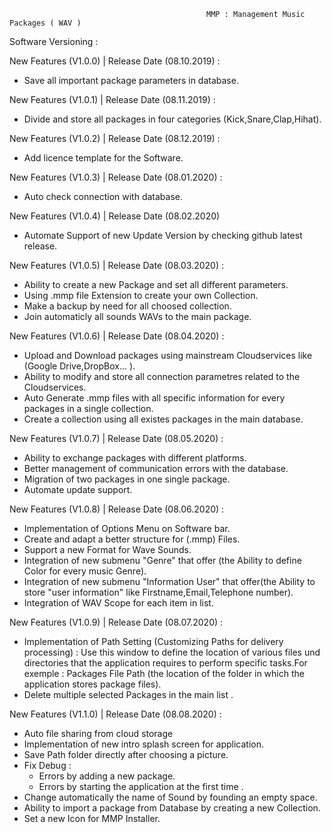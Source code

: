                                                 MMP : Management Music Packages ( WAV )

Software Versioning :

New Features (V1.0.0) | Release Date (08.10.2019) :

- Save all important package parameters in database.

New Features (V1.0.1) | Release Date (08.11.2019) :

- Divide and store all packages in four categories (Kick,Snare,Clap,Hihat). 

New Features (V1.0.2) | Release Date (08.12.2019) :
- Add licence template for the Software.

New Features (V1.0.3) | Release Date (08.01.2020) :

- Auto check connection with database.

New Features (V1.0.4) | Release Date (08.02.2020)
- Automate Support of new Update Version by checking github latest release.
 
New Features (V1.0.5) | Release Date (08.03.2020) :

- Ability to create a new Package and set all different parameters.
- Using .mmp file  Extension to create your own Collection.
- Make a backup by need for all choosed collection.
- Join automaticly all sounds WAVs to the main package.
 
New Features (V1.0.6) | Release Date (08.04.2020) :

- Upload and Download packages using mainstream Cloudservices like (Google Drive,DropBox... ).
- Ability to modify and store all connection parametres related to the Cloudservices.
- Auto Generate .mmp files with all specific information for every packages in a single collection.
- Create a collection using all existes packages in the main database.

New Features (V1.0.7) | Release Date (08.05.2020) :

- Ability to exchange packages with different platforms.
- Better management of communication errors with the database.
- Migration  of two packages in one single package.
- Automate update support.

New Features (V1.0.8) | Release Date (08.06.2020) :

- Implementation of Options Menu on Software bar.
- Create and adapt a better structure for (.mmp) Files.
- Support a new Format for Wave Sounds.
- Integration of new submenu "Genre" that offer (the Ability to define Color for every music Genre).
- Integration of new submenu "Information User" that offer(the Ability to store "user information" like  Firstname,Email,Telephone number).
- Integration of WAV Scope for each item in list.

New Features (V1.0.9) | Release Date (08.07.2020) :

- Implementation of Path Setting (Customizing Paths for delivery processing) : 
Use this window to define the location of various files und directories that the application requires to perform specific tasks.For exemple : Packages File Path (the location of the folder in which the application stores package files).
- Delete multiple selected Packages in the main list .

New Features (V1.1.0) | Release Date (08.08.2020) :
- Auto file sharing from cloud storage
- Implementation of new intro splash screen for application.
- Save Path folder directly after choosing a picture.
- Fix Debug : 
  + Errors by adding a new package.
  + Errors by starting the application at the first time .
- Change automatically the name of Sound by founding an empty space.
- Ability to import a package from Database by creating a new Collection.
- Set a new Icon for MMP Installer. 




